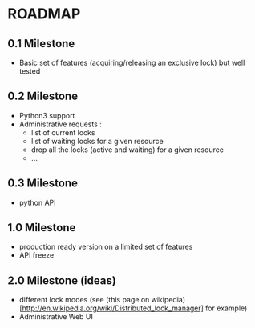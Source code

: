 # ROADMAP

## 0.1 Milestone

- Basic set of features (acquiring/releasing an exclusive lock) but well tested

## 0.2 Milestone

- Python3 support
- Administrative requests :
    - list of current locks
    - list of waiting locks for a given resource
    - drop all the locks (active and waiting) for a given resource
    - ...

## 0.3 Milestone

- python API

## 1.0 Milestone

- production ready version on a limited set of features 
- API freeze

## 2.0 Milestone (ideas)

- different lock modes (see (this page on wikipedia)[http://en.wikipedia.org/wiki/Distributed_lock_manager] for example)
- Administrative Web UI
